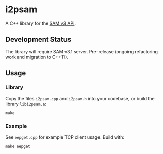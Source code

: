 # i2psam

A C++ library for the [SAM v3 API](https://geti2p.net/en/docs/api/samv3).

## Development Status

The library will require SAM v3.1 server.
Pre-release (ongoing refactoring work and migration to C++11).

## Usage

### Library

Copy the files `i2psam.cpp` and `i2psam.h` into your codebase, or build the
library `libi2psam.a`:

```
make
```

### Example

See `eepget.cpp` for example TCP client usage.
Build with:

```
make eepget
```
